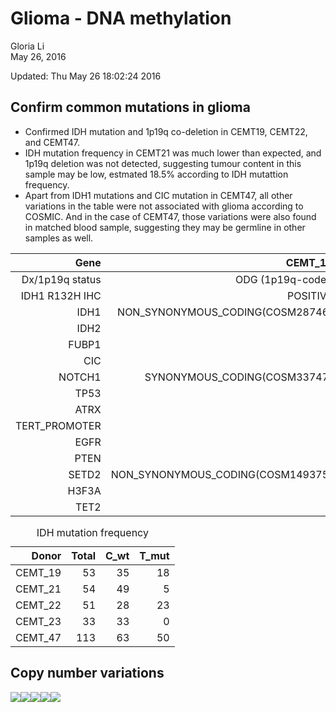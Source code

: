 # Glioma - DNA methylation
Gloria Li  
May 26, 2016  

Updated: Thu May 26 18:02:24 2016



## Confirm common mutations in glioma
* Confirmed IDH mutation and 1p19q co-deletion in CEMT19, CEMT22, and CEMT47.     
* IDH mutation frequency in CEMT21 was much lower than expected, and 1p19q deletion was not detected, suggesting tumour content in this sample may be low, estmated 18.5% according to IDH mutattion frequency.   
* Apart from IDH1 mutations and CIC mutation in CEMT47, all other variations in the table were not associated with glioma according to COSMIC. And in the case of CEMT47, those variations were also found in matched blood sample, suggesting they may be germline in other samples as well.    

<table>
 <thead>
  <tr>
   <th style="text-align:right;"> Gene </th>
   <th style="text-align:right;"> CEMT_19 </th>
   <th style="text-align:right;"> CEMT_21 </th>
   <th style="text-align:right;"> CEMT_22 </th>
   <th style="text-align:right;"> CEMT_23 </th>
   <th style="text-align:right;"> CEMT_47 </th>
  </tr>
 </thead>
<tbody>
  <tr>
   <td style="text-align:right;"> Dx/1p19q status </td>
   <td style="text-align:right;"> ODG (1p19q-codel) </td>
   <td style="text-align:right;"> GBMO (1p19q-codel) </td>
   <td style="text-align:right;"> Anaplastic ODG (1p19q-codel) </td>
   <td style="text-align:right;"> GBM </td>
   <td style="text-align:right;"> Anaplastic ODG (1p19q-codel) </td>
  </tr>
  <tr>
   <td style="text-align:right;"> IDH1 R132H IHC </td>
   <td style="text-align:right;"> POSITIVE </td>
   <td style="text-align:right;"> POSITIVE </td>
   <td style="text-align:right;"> POSITIVE </td>
   <td style="text-align:right;"> NEGATIVE </td>
   <td style="text-align:right;"> POSITIVE </td>
  </tr>
  <tr>
   <td style="text-align:right;"> IDH1 </td>
   <td style="text-align:right;"> NON_SYNONYMOUS_CODING(COSM28746) </td>
   <td style="text-align:right;"> N </td>
   <td style="text-align:right;"> NON_SYNONYMOUS_CODING(COSM28746) </td>
   <td style="text-align:right;"> N </td>
   <td style="text-align:right;"> NON_SYNONYMOUS_CODING(COSM28746) </td>
  </tr>
  <tr>
   <td style="text-align:right;"> IDH2 </td>
   <td style="text-align:right;"> N </td>
   <td style="text-align:right;"> N </td>
   <td style="text-align:right;"> N </td>
   <td style="text-align:right;"> N </td>
   <td style="text-align:right;"> N </td>
  </tr>
  <tr>
   <td style="text-align:right;"> FUBP1 </td>
   <td style="text-align:right;"> N </td>
   <td style="text-align:right;"> N </td>
   <td style="text-align:right;"> N </td>
   <td style="text-align:right;"> N </td>
   <td style="text-align:right;"> N </td>
  </tr>
  <tr>
   <td style="text-align:right;"> CIC </td>
   <td style="text-align:right;"> N </td>
   <td style="text-align:right;"> N </td>
   <td style="text-align:right;"> N </td>
   <td style="text-align:right;"> N </td>
   <td style="text-align:right;"> NON_SYNONYMOUS_CODING(COSM132818) </td>
  </tr>
  <tr>
   <td style="text-align:right;"> NOTCH1 </td>
   <td style="text-align:right;"> SYNONYMOUS_CODING(COSM33747) </td>
   <td style="text-align:right;"> SYNONYMOUS_CODING(COSM33747) </td>
   <td style="text-align:right;"> N </td>
   <td style="text-align:right;"> SYNONYMOUS_CODING(COSM33747) </td>
   <td style="text-align:right;"> SYNONYMOUS_CODING(COSM33747) </td>
  </tr>
  <tr>
   <td style="text-align:right;"> TP53 </td>
   <td style="text-align:right;"> N </td>
   <td style="text-align:right;"> N </td>
   <td style="text-align:right;"> N </td>
   <td style="text-align:right;"> NON_SYNONYMOUS_CODING(COSM10779) </td>
   <td style="text-align:right;"> N </td>
  </tr>
  <tr>
   <td style="text-align:right;"> ATRX </td>
   <td style="text-align:right;"> N </td>
   <td style="text-align:right;"> N </td>
   <td style="text-align:right;"> N </td>
   <td style="text-align:right;"> N </td>
   <td style="text-align:right;"> N </td>
  </tr>
  <tr>
   <td style="text-align:right;"> TERT_PROMOTER </td>
   <td style="text-align:right;"> N </td>
   <td style="text-align:right;"> N </td>
   <td style="text-align:right;"> N </td>
   <td style="text-align:right;"> N </td>
   <td style="text-align:right;"> N </td>
  </tr>
  <tr>
   <td style="text-align:right;"> EGFR </td>
   <td style="text-align:right;"> N </td>
   <td style="text-align:right;"> SYNONYMOUS_CODING(COSM42978) </td>
   <td style="text-align:right;"> SYNONYMOUS_CODING(COSM42978) </td>
   <td style="text-align:right;"> SYNONYMOUS_CODING(COSM42978) </td>
   <td style="text-align:right;"> SYNONYMOUS_CODING(COSM42978) </td>
  </tr>
  <tr>
   <td style="text-align:right;"> PTEN </td>
   <td style="text-align:right;"> N </td>
   <td style="text-align:right;"> N </td>
   <td style="text-align:right;"> N </td>
   <td style="text-align:right;"> N </td>
   <td style="text-align:right;"> N </td>
  </tr>
  <tr>
   <td style="text-align:right;"> SETD2 </td>
   <td style="text-align:right;"> NON_SYNONYMOUS_CODING(COSM149375) </td>
   <td style="text-align:right;"> NON_SYNONYMOUS_CODING(COSM149375);NON_SYNONYMOUS_CODING(COSM149378) </td>
   <td style="text-align:right;"> NON_SYNONYMOUS_CODING(COSM149375) </td>
   <td style="text-align:right;"> NON_SYNONYMOUS_CODING(COSM149375) </td>
   <td style="text-align:right;"> NON_SYNONYMOUS_CODING(COSM149375) </td>
  </tr>
  <tr>
   <td style="text-align:right;"> H3F3A </td>
   <td style="text-align:right;"> N </td>
   <td style="text-align:right;"> N </td>
   <td style="text-align:right;"> N </td>
   <td style="text-align:right;"> N </td>
   <td style="text-align:right;"> N </td>
  </tr>
  <tr>
   <td style="text-align:right;"> TET2 </td>
   <td style="text-align:right;"> N </td>
   <td style="text-align:right;"> N </td>
   <td style="text-align:right;"> N </td>
   <td style="text-align:right;"> N </td>
   <td style="text-align:right;"> N </td>
  </tr>
</tbody>
</table>

<table>
<caption>IDH mutation frequency</caption>
 <thead>
  <tr>
   <th style="text-align:right;"> Donor </th>
   <th style="text-align:right;"> Total </th>
   <th style="text-align:right;"> C_wt </th>
   <th style="text-align:right;"> T_mut </th>
  </tr>
 </thead>
<tbody>
  <tr>
   <td style="text-align:right;"> CEMT_19 </td>
   <td style="text-align:right;"> 53 </td>
   <td style="text-align:right;"> 35 </td>
   <td style="text-align:right;"> 18 </td>
  </tr>
  <tr>
   <td style="text-align:right;"> CEMT_21 </td>
   <td style="text-align:right;"> 54 </td>
   <td style="text-align:right;"> 49 </td>
   <td style="text-align:right;"> 5 </td>
  </tr>
  <tr>
   <td style="text-align:right;"> CEMT_22 </td>
   <td style="text-align:right;"> 51 </td>
   <td style="text-align:right;"> 28 </td>
   <td style="text-align:right;"> 23 </td>
  </tr>
  <tr>
   <td style="text-align:right;"> CEMT_23 </td>
   <td style="text-align:right;"> 33 </td>
   <td style="text-align:right;"> 33 </td>
   <td style="text-align:right;"> 0 </td>
  </tr>
  <tr>
   <td style="text-align:right;"> CEMT_47 </td>
   <td style="text-align:right;"> 113 </td>
   <td style="text-align:right;"> 63 </td>
   <td style="text-align:right;"> 50 </td>
  </tr>
</tbody>
</table>

## Copy number variations

![](WGS_files/figure-html/CNV-1.png)![](WGS_files/figure-html/CNV-2.png)![](WGS_files/figure-html/CNV-3.png)![](WGS_files/figure-html/CNV-4.png)![](WGS_files/figure-html/CNV-5.png)

